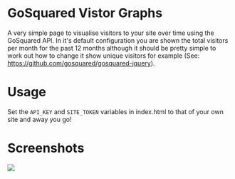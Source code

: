 GoSquared Vistor Graphs
=======================

A very simple page to visualise visitors to your site over time using the GoSquared API. In it's default configuration you are shown the total visitors per month for the past 12 months although it should be pretty simple to work out how to change it show unique visitors for example (See: https://github.com/gosquared/gosquared-jquery).

Usage
=====

Set the ````API_KEY```` and ````SITE_TOKEN```` variables in index.html to that of your own site and away you go!

Screenshots
===========

![](https://github.com/jamesrwhite/GoSquared-Vistor-Graphs/blob/master/screenshot.png?raw=true)
